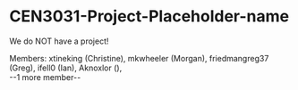 CEN3031-Project-Placeholder-name
================================

We do NOT have a project!

Members:
xtineking (Christine), 
mkwheeler (Morgan), 
friedmangreg37 (Greg), 
ifell0 (Ian), 
Aknoxlor (),  
--1 more member--




